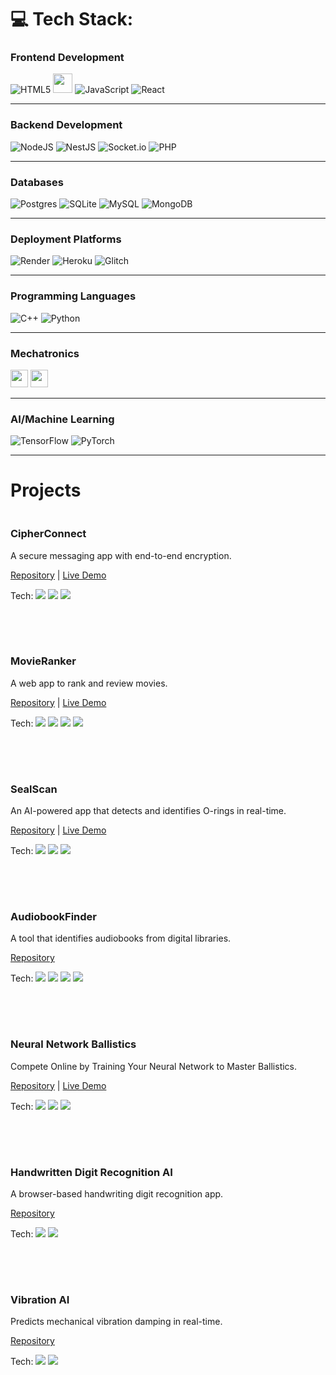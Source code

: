 # 💻 Tech Stack:
### Frontend Development
![HTML5](https://img.shields.io/badge/html5-%23E34F26.svg?style=for-the-badge&logo=html5&logoColor=white)
  <img src="https://cdn.glitch.global/9b6e30d1-a1c2-46a0-a831-d48ce809e60a/Bez%20nazwy%20(29).svg?v=1751064656699" height="31">
  ![JavaScript](https://img.shields.io/badge/javascript-%23323330.svg?style=for-the-badge&logo=javascript&logoColor=%23F7DF1E)
  ![React](https://img.shields.io/badge/react-%2320232a.svg?style=for-the-badge&logo=react&logoColor=%2361DAFB)
  
---

### Backend Development
![NodeJS](https://img.shields.io/badge/node.js-6DA55F?style=for-the-badge&logo=node.js&logoColor=white) ![NestJS](https://img.shields.io/badge/nestjs-%23E0234E.svg?style=for-the-badge&logo=nestjs&logoColor=white) ![Socket.io](https://img.shields.io/badge/Socket.io-black?style=for-the-badge&logo=socket.io&badgeColor=010101) ![PHP](https://img.shields.io/badge/php-%23777BB4.svg?style=for-the-badge&logo=php&logoColor=white)
 
---

### Databases
![Postgres](https://img.shields.io/badge/postgres-%23316192.svg?style=for-the-badge&logo=postgresql&logoColor=white) ![SQLite](https://img.shields.io/badge/sqlite-%2307405e.svg?style=for-the-badge&logo=sqlite&logoColor=white) ![MySQL](https://img.shields.io/badge/mysql-4479A1.svg?style=for-the-badge&logo=mysql&logoColor=white) ![MongoDB](https://img.shields.io/badge/MongoDB-%234ea94b.svg?style=for-the-badge&logo=mongodb&logoColor=white)

---

### Deployment Platforms
![Render](https://img.shields.io/badge/Render-%46E3B7.svg?style=for-the-badge&logo=render&logoColor=white) ![Heroku](https://img.shields.io/badge/heroku-%23430098.svg?style=for-the-badge&logo=heroku&logoColor=white) ![Glitch](https://img.shields.io/badge/glitch-%233333FF.svg?style=for-the-badge&logo=glitch&logoColor=white)

---

### Programming Languages
![C++](https://img.shields.io/badge/c++-%2300599C.svg?style=for-the-badge&logo=c%2B%2B&logoColor=white) ![Python](https://img.shields.io/badge/python-3670A0?style=for-the-badge&logo=python&logoColor=ffdd54)

---

### Mechatronics
<p align="left">
  <img src="https://cdn.glitch.global/9b6e30d1-a1c2-46a0-a831-d48ce809e60a/Bez%20nazwy%20(6).svg?v=1751056282125" height="28">
  <img src="https://cdn.glitch.global/9b6e30d1-a1c2-46a0-a831-d48ce809e60a/Bez%20nazwy%20(3)%20(1).svg?v=1751054088008" height="28">
</p>

---

### AI/Machine Learning
![TensorFlow](https://img.shields.io/badge/TensorFlow-%23FF6F00.svg?style=for-the-badge&logo=TensorFlow&logoColor=white) ![PyTorch](https://img.shields.io/badge/PyTorch-%23EE4C2C.svg?style=for-the-badge&logo=PyTorch&logoColor=white)

---

# Projects

<div style="display: flex; flex-direction: column; gap: 30px;">

  <div style="min-width: 150px; margin-bottom: 20px;">
    <h3>CipherConnect</h3>
    <p>A secure messaging app with end-to-end encryption.</p>
    <p>
      <a href="https://github.com/arturr0/CipherConnect-WebSocket" target="_blank">Repository</a> | 
      <a href="https://cipherconnect.onrender.com" target="_blank">Live Demo</a>
    </p>
    <p>Tech: 
      <img src="https://img.shields.io/badge/Node.js-339933?style=flat-square&logo=nodedotjs&logoColor=white">
      <img src="https://img.shields.io/badge/Socket.io-010101?style=flat-square&logo=socketdotio">
      <img src="https://img.shields.io/badge/SQLite-003B57?style=flat-square&logo=sqlite&logoColor=white">
    </p>
  </div>

  <div style="min-width: 150px; margin-bottom: 20px;">
    <h3>MovieRanker</h3>
    <p>A web app to rank and review movies.</p>
    <p>
      <a href="https://github.com/arturr0/MovieRanker" target="_blank">Repository</a> | 
      <a href="https://movieranker-gavh.onrender.com" target="_blank">Live Demo</a>
    </p>
    <p>Tech: 
      <img src="https://img.shields.io/badge/Nest.js-E0234E?style=flat-square&logo=nestjs&logoColor=white">
      <img src="https://img.shields.io/badge/React-61DAFB?style=flat-square&logo=react&logoColor=black">
      <img src="https://img.shields.io/badge/PostgreSQL-4169E1?style=flat-square&logo=postgresql&logoColor=white">
      <img src="https://img.shields.io/badge/TMDB-01D277?style=flat-square&logo=themoviedatabase&logoColor=white">
    </p>
  </div>

  <div style="min-width: 150px; margin-bottom: 20px;">
    <h3>SealScan</h3>
    <p>An AI-powered app that detects and identifies O-rings in real-time.</p>
    <p>
      <a href="https://github.com/arturr0/oring-recognition-vite" target="_blank">Repository</a> | 
      <a href="https://oring-recognition-vite.onrender.com" target="_blank">Live Demo</a>
    </p>
    <p>Tech: 
      <img src="https://img.shields.io/badge/React-61DAFB?style=flat-square&logo=react&logoColor=black">
      <img src="https://img.shields.io/badge/ONNX-005CED?style=flat-square&logo=onnx&logoColor=white">
      <img src="https://img.shields.io/badge/WebGPU-5A45FF?style=flat-square">
    </p>
  </div>

  <div style="min-width: 150px; margin-bottom: 20px;">
    <h3>AudiobookFinder</h3>
    <p>A tool that identifies audiobooks from digital libraries.</p>
    <p>
      <a href="https://github.com/arturr0/audiobook-finder" target="_blank">Repository</a>
    </p>
    <p>Tech: 
      <img src="https://img.shields.io/badge/Node.js-339933?style=flat-square&logo=nodedotjs&logoColor=white">
      <img src="https://img.shields.io/badge/Axios-5A29E4?style=flat-square&logo=axios&logoColor=white">
      <img src="https://img.shields.io/badge/Puppeteer-40B5A4?style=flat-square&logo=puppeteer&logoColor=white">
      <img src="https://img.shields.io/badge/Cheerio-FF9E0F?style=flat-square">
    </p>
  </div>

  <div style="min-width: 150px; margin-bottom: 20px;">
    <h3>Neural Network Ballistics</h3>
    <p>Compete Online by Training Your Neural Network to Master Ballistics.</p>
    <p>
      <a href="https://github.com/arturr0/ai-tillery" target="_blank">Repository</a> | 
      <a href="https://oring-recognition-vite.onrender.com" target="_blank">Live Demo</a>
    </p>
    <p>Tech: 
      <img src="https://img.shields.io/badge/Node.js-339933?style=flat-square&logo=nodedotjs&logoColor=white">
      <img src="https://img.shields.io/badge/Socket.io-010101?style=flat-square&logo=socketdotio">
      <img src="https://img.shields.io/badge/Matter.js-000000?style=flat-square">
    </p>
  </div>

  <div style="min-width: 150px; margin-bottom: 20px;">
    <h3>Handwritten Digit Recognition AI</h3>
    <p>A browser-based handwriting digit recognition app.</p>
    <p>
      <a href="https://github.com/arturr0/HWR" target="_blank">Repository</a>
    </p>
    <p>Tech: 
      <img src="https://img.shields.io/badge/Node.js-339933?style=flat-square&logo=nodedotjs&logoColor=white">
      <img src="https://img.shields.io/badge/MNIST-000000?style=flat-square">
    </p>
  </div>

  <div style="min-width: 150px;">
    <h3>Vibration AI</h3>
    <p>Predicts mechanical vibration damping in real-time.</p>
    <p>
      <a href="https://github.com/arturr0/vibration-ai" target="_blank">Repository</a>
    </p>
    <p>Tech: 
      <img src="https://img.shields.io/badge/C++-00599C?style=flat-square&logo=cplusplus&logoColor=white">
      <img src="https://img.shields.io/badge/Allegro-5-000000?style=flat-square">
    </p>
  </div>
</div>
